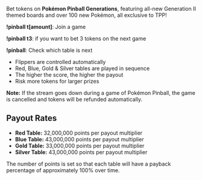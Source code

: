 Bet tokens on **Pokémon Pinball Generations**, featuring all-new Generation II themed boards and over 100 new Pokémon, all exclusive to TPP!

**!pinball t\[amount\]**: Join a game

**!pinball t3**: if you want to bet 3 tokens on the next game

**!pinball**: Check which table is next

- Flippers are controlled automatically
- Red, Blue, Gold & Silver tables are played in sequence
- The higher the score, the higher the payout
- Risk more tokens for larger prizes

**Note:** If the stream goes down during a game of Pokémon Pinball, the game is cancelled and tokens will be refunded automatically.

## Payout Rates

- **Red Table:** 32,000,000 points per payout multiplier
- **Blue Table:** 43,000,000 points per payout multiplier
- **Gold Table:** 33,000,000 points per payout multiplier
- **Silver Table:** 43,000,000 points per payout multiplier

The number of points is set so that each table will have a payback percentage of approximately 100% over time.